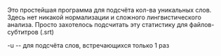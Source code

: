 Это простейшая программа для подсчёта кол-ва уникальных слов. Здесь нет никакой нормализации и сложного лингвистического анализа. Просто захотелось подсчитать эту статистику для файлов-субтитров (.srt)

-u -- для подсчёта слов, встречающихся только 1 раз
